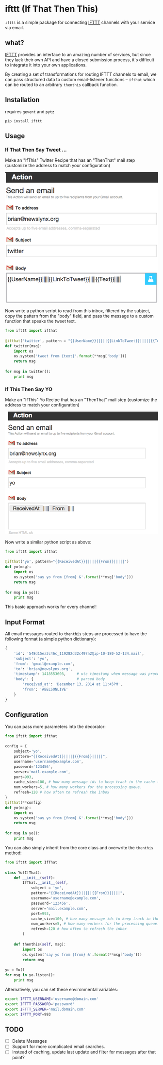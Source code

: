 # ifttt (If That Then This)
`ifttt` is a simple package for connecting [IFTTT](http://ifttt.com) 
channels with your service via email.

## what?

[IFTTT](http://ifttt.com) provides an interface to an amazing number of services, but since they
lack their own API and have a closed submission process, it's difficult to integrate it into
your own applications.  

By creating a set of transformations for routing IFTTT channels to email,
we can pass structured data to custom email-listener functions – `ifthat`
which can be routed to an arbitrary `thenthis` callback function.

## Installation

requires `gevent` and `pytz`

```
pip install ifttt
```

## Usage

###  If That Then Say Tweet ...


Make an "IfThis" Twitter Recipe that has an "ThenThat" 
mail step (customize the address to match your configuration)


[![](examples/twitter.png)](https://ifttt.com/recipes/229283-if-twitter-then-data)


Now write a python script to read from this inbox, filtered by the subject,
copy the pattern from the "body" field, and pass the message to a 
custom function that speaks the tweet text.


```python 
from ifttt import ifthat

@ifthat('twitter', pattern = "{{UserName}}|||||{{LinkToTweet}}|||||{{Text}}|||||")
def twitter(msg):
	import os 
	os.system('tweet from {text}'.format(**msg['body']))
	return msg

for msg in twitter():
	print msg
```

### If This Then Say YO


Make an "IfThis" Yo Recipe that has an "ThenThat" 
mail step (customize the address to match your configuration)


[![](examples/yo.png)](https://ifttt.com/recipes/229285-if-yo-then-data)

Now write a similar python script as above:

```python
from ifttt import ifthat

@ifthat('yo', pattern="{{ReceivedAt}}|||||{{From}}|||||")
def yo(msg):
	import os
	os.system('say yo from {from} &'.format(**msg['body']))
	return msg 
	
for msg in yo():
	print msg
```

This basic approach works for every channel!

## Input Format

All email messages routed to `thenthis` steps 
are processed to have the following 
format (a simple python dictionary):

```python
{
	'id': '548d15ea3c46c_119282d32c497a2@ip-10-180-52-134.mail', 
	'subject': 'yo',
	'from': 'gmail@example.com', 
	'to': 'brian@newslynx.org',  
	'timestamp': 1418553603,     # utc timestamp when message was processed
	'body': {                    # parsed body
		'received_at': 'December 13, 2014 at 11:45PM', 
		'from': 'ABELSONLIVE'
	}
}
```

## Configuration

You can pass more parameters into the decorator:

```python
from ifttt import ifthat

config = {
	subject='yo', 
	pattern="{{ReceivedAt}}|||||{{From}}|||||",
	username='username@example.com',
	password='123456',
	server='mail.example.com',
	port=993,
	cache_size=100, # how many message ids to keep track in the cache (non-persistent),
	num_workers=5, # how many workers for the processing queue.
	refresh=120 # how often to refresh the inbox
}
@ifthat(**config)
def yo(msg):
	import os
	os.system('say yo from {from} &'.format(**msg['body']))
	return msg 
	
for msg in yo():
	print msg
```

You can also simply inherit from the core class and  overwrite the `thenthis` method:

```python
from ifttt import IfThat

class Yo(IfThat):
	def __init__(self):
		IfThat.__init__(self,
			subject = 'yo', 
			pattern="{{ReceivedAt}}|||||{{From}}|||||",
			username='username@example.com',
			password='123456',
			server='mail.example.com',
			port=993,
			cache_size=100, # how many message ids to keep track in the cache (non-persistent),
			num_workers=5, # how many workers for the processing queue.
			refresh=120 # how often to refresh the inbox 
		)

	def thenthis(self, msg):
		import os
		os.system('say yo from {from} &'.format(**msg['body']))
		return msg

yo = Yo()
for msg in yo.listen():
	print msg
```

Alternatively, you can set these environmental variables:

```bash
export IFTTT_USERNAME='username@domain.com'
export IFTTT_PASSWORD='password'
export IFTTT_SERVER='mail.domain.com'
export IFTTT_PORT=993
```

## TODO
- [ ] Delete Messages
- [ ] Support for more complicated email searches.
- [ ] Instead of caching, update last update and filter for messages after that point?
